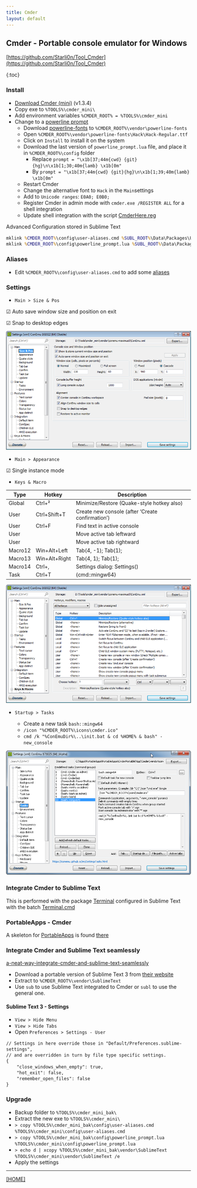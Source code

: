 ```yaml
---
title: Cmder
layout: default
---
```


## Cmder - Portable console emulator for Windows

[https://github.com/Starli0n/Tool_Cmder](https://github.com/Starli0n/Tool_Cmder)

{:toc}


### Install

* [Download Cmder (mini)](http://cmder.net) (v1.3.4)
* Copy exe to `%TOOLS%\cmder_mini\`
* Add environment variables `%CMDER_ROOT% = %TOOLS%\cmder_mini`
* Change to a [powerline prompt](https://github.com/AmrEldib/cmder-powerline-prompt)
	* Download [powerline-fonts](https://github.com/powerline/fonts) to `%CMDER_ROOT%\vendor\powerline-fonts`
	* Open `%CMDER_ROOT%\vendor\powerline-fonts\Hack\Hack-Regular.ttf`
	* Click on `Install` to install it on the system
	* Download the last version of `powerline_prompt.lua` file, and place it in `%CMDER_ROOT%\config` folder
		* Replace `prompt = "\x1b[37;44m{cwd} {git}{hg}\n\x1b[1;30;40m{lamb} \x1b[0m"`
		* By `prompt = "\x1b[37;44m{cwd} {git}{hg}\n\x1b[1;39;40m{lamb} \x1b[0m"`
	* Restart Cmder
	* Change the alternative font to `Hack` in the `Main`settings
	* Add to `Unicode ranges`: `E0A0; E0B0;`
	* Register Cmder in admin mode with `cmder.exe /REGISTER ALL` for a shell integration
	* Update shell integration with the script [CmderHere.reg](https://github.com/Starli0n/SublimeUser3/blob/master/CmderHere.reg)

Advanced Configuration stored in Sublime Text
```bat
mklink %CMDER_ROOT%\config\user-aliases.cmd %SUBL_ROOT%\Data\Packages\User\Resources\Windows\HOME\user-aliases.cmd
mklink %CMDER_ROOT%\config\powerline_prompt.lua %SUBL_ROOT%\Data\Packages\User\Resources\Windows\HOME\powerline_prompt.lua
```


### Aliases

* Edit `%CMDER_ROOT%\config\user-aliases.cmd` to add some [aliases](https://github.com/Starli0n/Tool_Cmder/blob/master/config/user-aliases.cmd)


### Settings

* `Main > Size & Pos`

☑ Auto save window size and position on exit

☑ Snap to desktop edges

![Settings-Main](Settings-Main.bmp)

* `Main > Appearance`

☑ Single instance mode

* `Keys & Macro`

| Type    | Hotkey        | Description                                      |
|---------|---------------|--------------------------------------------------|
| Global  | Ctrl+²        | Minimize/Restore (Quake-style hotkey also)       |
| User    | Ctrl+Shift+T  | Create new console (after ‘Create confirmation’) |
| User    | Ctrl+F        | Find text in active console                      |
| User    | <None>        | Move active tab leftward                         |
| User    | <None>        | Move active tab rightward                        |
| Macro12 | Win+Alt+Left  | Tab(4, -1); Tab(1);                              |
| Macro13 | Win+Alt+Right | Tab(4, 1); Tab(1);                               |
| Macro14 | Ctrl+,        | Settings dialog: Settings()                      |
| Task    | Ctrl+T        | {cmd::mingw64}                                   |


![Settings-KeysMacro](Settings-KeysMacro.bmp)

* `Startup > Tasks`

	* Create a new task `bash::mingw64`
	* `/icon "%CMDER_ROOT%\icons\cmder.ico"`
	* `cmd /k "%ConEmuDir%\..\init.bat & cd %HOME% & bash" -new_console`

![Settings-Tasks](Settings-Tasks.png)

### Integrate Cmder to Sublime Text

This is performed with the package [Terminal](https://packagecontrol.io/packages/Terminal) configured in Sublime Text with the batch [Terminal.cmd](https://github.com/Starli0n/SublimeUser3/blob/master/Terminal.cmd)


### PortableApps - Cmder

A skeleton for [PortableApps](https://portableapps.com) is found [there](https://github.com/Starli0n/PortableApps-Cmder)


### Integrate Cmder and Sublime Text seamlessly

[a-neat-way-integrate-cmder-and-sublime-text-seamlessly](http://laravel.io/forum/02-24-2014-a-neat-way-integrate-cmder-and-sublime-text-seamlessly)

* Download a portable version of Sublime Text 3 from [their website](https://www.sublimetext.com/3)
* Extract to `%CMDER_ROOT%\vendor\SublimeText`
* Use `sub` to use Sublime Text integrated to Cmder or `subl` to use the general one.

#### Sublime Text 3 - Settings

* `View > Hide Menu`
* `View > Hide Tabs`
* Open `Preferences > Settings - User`

````
// Settings in here override those in "Default/Preferences.sublime-settings",
// and are overridden in turn by file type specific settings.
{
    "close_windows_when_empty": true,
    "hot_exit": false,
    "remember_open_files": false
}
````


### Upgrade

* Backup folder to `%TOOLS%\cmder_mini_bak\`
* Extract the new exe to `%TOOLS%\cmder_mini\`
* `> copy %TOOLS%\cmder_mini_bak\config\user-aliases.cmd %TOOLS%\cmder_mini\config\user-aliases.cmd`
* `> copy %TOOLS%\cmder_mini_bak\config\powerline_prompt.lua %TOOLS%\cmder_mini\config\powerline_prompt.lua`
* `> echo d | xcopy %TOOLS%\cmder_mini_bak\vendor\SublimeText %TOOLS%\cmder_mini\vendor\SublimeText /e`
* Apply the settings

---

[[HOME]](../index.html)
